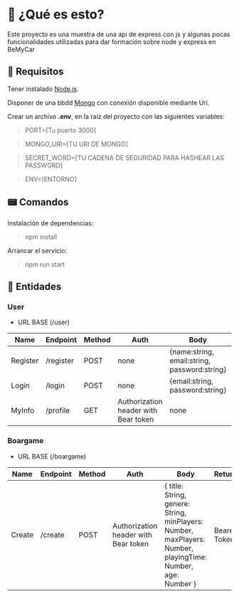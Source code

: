 # 👀 ¿Qué es esto?

Este proyecto es una muestra de una api de express con js y algunas pocas funcionalidades utilizadas para dar formación sobre node y express en BeMyCar

## 🏁 Requisitos

Tener instalado [Node.js](https://nodejs.org/en).

Disponer de una bbdd [Mongo](https://www.mongodb.com/es/atlas) con conexión disponible mediante Uri.

Crear un archivo **.env**, en la raíz del proyecto con las siguientes variables:

> PORT=[Tu puerto 3000]

> MONGO_URI=[TU URI DE MONGO]

> SECRET_WORD=[TU CADENA DE SEGURIDAD PARA HASHEAR LAS PASSWORD]

> ENV=[ENTORNO]

## 📟 Comandos

Instalación de dependencias:

> npm install

Arrancar el servicio:

> npm run start

## 🙂 Entidades

### User

- URL BASE (/user)

| Name     | Endpoint  | Method | Auth                                 | Body                                         | Returns      |
| -------- | --------- | ------ | ------------------------------------ | -------------------------------------------- | ------------ |
| Register | /register | POST   | none                                 | {name:string, email:string, password:string} | Bearer Token |
| Login    | /login    | POST   | none                                 | {email:string, password:string}              | Bearer Token |
| MyInfo   | /profile  | GET    | Authorization header with Bear token | none                                         | userInfo     |

### Boargame

- URL BASE (/boargame)

| Name   | Endpoint | Method | Auth                                 | Body                                                                                                        | Returns      |
| ------ | -------- | ------ | ------------------------------------ | ----------------------------------------------------------------------------------------------------------- | ------------ |
| Create | /create  | POST   | Authorization header with Bear token | { title: String, genere: String, minPlayers: Number, maxPlayers: Number, playingTime: Number, age: Number } | Bearer Token |
